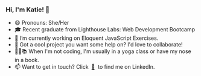 ### Hi, I'm Katie! 👋

- 😄 Pronouns: She/Her
- 🎓 Recent graduate from Lighthouse Labs: Web Development Bootcamp
- 🌱 I’m currently working on Eloquent JavaScript Exercises.
- :handshake: Got a cool project you want some help on? I'd love to collaborate!
- :lotus_position_woman::books: When I'm not coding, I'm usually in a yoga class or have my nose in a book.
- 📫 Want to get in touch? Click &nbsp;[:envelope_with_arrow:](https://www.linkedin.com/in/KatieHerda/)&nbsp; to find me on LinkedIn.
